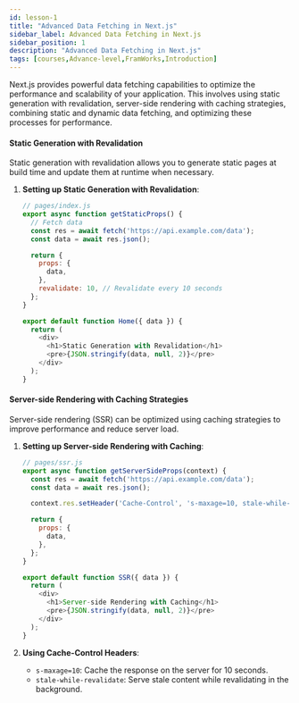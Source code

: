 ```yaml
---
id: lesson-1
title: "Advanced Data Fetching in Next.js"
sidebar_label: Advanced Data Fetching in Next.js
sidebar_position: 1
description: "Advanced Data Fetching in Next.js"
tags: [courses,Advance-level,FramWorks,Introduction]
--- 
```

 
 

Next.js provides powerful data fetching capabilities to optimize the performance and scalability of your application. This involves using static generation with revalidation, server-side rendering with caching strategies, combining static and dynamic data fetching, and optimizing these processes for performance.

#### Static Generation with Revalidation

Static generation with revalidation allows you to generate static pages at build time and update them at runtime when necessary.

1. **Setting up Static Generation with Revalidation**:
   ```javascript
   // pages/index.js
   export async function getStaticProps() {
     // Fetch data
     const res = await fetch('https://api.example.com/data');
     const data = await res.json();

     return {
       props: {
         data,
       },
       revalidate: 10, // Revalidate every 10 seconds
     };
   }

   export default function Home({ data }) {
     return (
       <div>
         <h1>Static Generation with Revalidation</h1>
         <pre>{JSON.stringify(data, null, 2)}</pre>
       </div>
     );
   }
   ```

#### Server-side Rendering with Caching Strategies

Server-side rendering (SSR) can be optimized using caching strategies to improve performance and reduce server load.

1. **Setting up Server-side Rendering with Caching**:
   ```javascript
   // pages/ssr.js
   export async function getServerSideProps(context) {
     const res = await fetch('https://api.example.com/data');
     const data = await res.json();

     context.res.setHeader('Cache-Control', 's-maxage=10, stale-while-revalidate');

     return {
       props: {
         data,
       },
     };
   }

   export default function SSR({ data }) {
     return (
       <div>
         <h1>Server-side Rendering with Caching</h1>
         <pre>{JSON.stringify(data, null, 2)}</pre>
       </div>
     );
   }
   ```

2. **Using Cache-Control Headers**:
   - `s-maxage=10`: Cache the response on the server for 10 seconds.
   - `stale-while-revalidate`: Serve stale content while revalidating in the background.